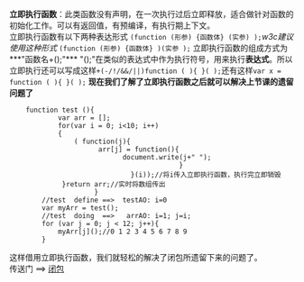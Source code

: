 **立即执行函数**：此类函数没有声明，在一次执行过后立即释放，适合做针对函数的初始化工作。可以有返回值，有预编译，有执行期上下文。<br>立即执行函数有以下两种表达形式
`(function (形参) {函数体} (实参) );`*w3c建议使用这种形式*
`(function (形参) {函数体} )(实参 );`
立即执行函数的组成方式为***"函数名+();"*** "();"在类似的表达式中作为执行符号，用来执行**表达式**。所以立即执行还可以写成这样`+(-/!/&&/||)function ( ){ }( );`还有这样`var x = function ( ){ }( );`
**现在我们了解了立即执行函数之后就可以解决上节课的遗留问题了**

```
    function test (){
            var arr = [];
            for(var i = 0; i<10; i++)
            {
                ( function(j){
		              arr[j] = function(){
		                    document.write(j+" ");
							              }
							  }(i));//将i传入立即执行函数，执行完立即销毁
		     }return arr;//实时将数组传出
				     }
		//test  define ==>  testAO: i=0
        var myArr = test();
        //test  doing  ==>   arrAO: i=1; j=i;
        for (var j = 0; j < 12; j++){
            myArr[j]();//0 1 2 3 4 5 6 7 8 9
        }
```
这样借用立即执行函数，我们就轻松的解决了闭包所遗留下来的问题了。
<br>传送门 ==> <a href="https://github.com/yutingbai/html-css-js/blob/master/%E9%97%AD%E5%8C%85.md">闭包</a>
